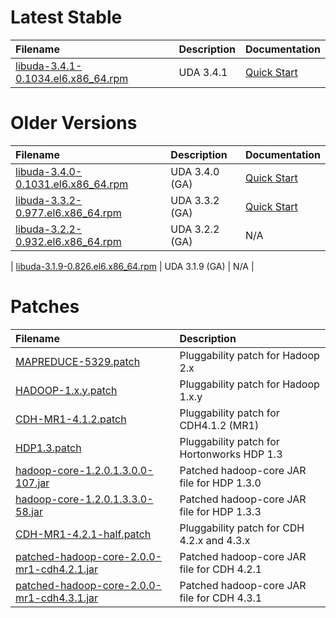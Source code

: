 # Latest Stable #
| **Filename** | **Description** | **Documentation** |
|:-------------|:----------------|:------------------|
| [libuda-3.4.1-0.1034.el6.x86\_64.rpm](https://www.mellanox.com/downloads/UDA/libuda-3.4.1-0.1034.el6.x86_64.rpm) | UDA 3.4.1 | [Quick Start](http://www.mellanox.com/related-docs/prod_acceleration_software/Mellanox_Unstructured_Data_Acceleration_(UDA)_Quick_Start_Guide_v3_4_1.pdf) | [Release Notes](http://www.mellanox.com/related-docs/prod_acceleration_software/Mellanox_Unstructured_Data_Acceleration_(UDA)_Release_Notes_v3_4_1.pdf) |

# Older Versions #
| **Filename** | **Description** | **Documentation** |
|:-------------|:----------------|:------------------|
| [libuda-3.4.0-0.1031.el6.x86\_64.rpm](https://www.mellanox.com/downloads/UDA/libuda-3.4.0-0.1031.el6.x86_64.rpm) | UDA 3.4.0 (GA)  | [Quick Start](http://www.mellanox.com/related-docs/prod_acceleration_software/Mellanox_UDA_Quick_Start_Guide_v3_4_0.pdf) | [Release Notes](http://www.mellanox.com/related-docs/prod_acceleration_software/Mellanox_UDA_Release_Notes_v3_4_0.pdf) | [Cloudera Manager Guide](http://www.mellanox.com/related-docs/prod_acceleration_software/Configuring_UDA_with_Cloudera_Manager.pdf) |
| [libuda-3.3.2-0.977.el6.x86\_64.rpm](https://www.mellanox.com/downloads/UDA/libuda-3.3.2-0.977.el6.x86_64.rpm) | UDA 3.3.2 (GA) | [Quick Start](http://www.mellanox.com/related-docs/prod_acceleration_software/Mellanox_UDA_Quick_Start_Guide_v3_2_2-0.pdf) | [Release Notes](http://www.mellanox.com/related-docs/prod_acceleration_software/Mellanox_UDA_Release_Notes_v3_2_2-0.pdf) |
| [libuda-3.2.2-0.932.el6.x86\_64.rpm](https://www.mellanox.com/downloads/UDA/libuda-3.2.2-0.932.el6.x86_64.rpm) | UDA 3.2.2 (GA) | N/A |

| [libuda-3.1.9-0.826.el6.x86\_64.rpm](https://www.mellanox.com/downloads/UDA/libuda-3.1.9-0.826.el6.x86_64.rpm) | UDA 3.1.9 (GA) | N/A |

# Patches #
| **Filename** | **Description** |
|:-------------|:----------------|
| [MAPREDUCE-5329.patch](https://www.mellanox.com/downloads/UDA/MAPREDUCE-5329.patch) | Pluggability patch for Hadoop 2.x  |
| [HADOOP-1.x.y.patch](https://www.mellanox.com/downloads/UDA/HADOOP-1.x.y-v2.patch) | Pluggability patch for Hadoop 1.x.y |
| [CDH-MR1-4.1.2.patch](https://code.google.com/p/uda-plugin/downloads/detail?name=CDH-MR1-4.1.2-v2.patch&can=2&q=) | Pluggability patch for CDH4.1.2 (MR1) |
| [HDP1.3.patch](https://www.mellanox.com/downloads/UDA/HDP-1.3.3.patch) | Pluggability patch for Hortonworks HDP 1.3 |
| [hadoop-core-1.2.0.1.3.0.0-107.jar](https://www.mellanox.com/downloads/UDA/hadoop-core-1.2.0.1.3.0.0-107.jar) | Patched hadoop-core JAR file for HDP 1.3.0 |
| [hadoop-core-1.2.0.1.3.3.0-58.jar](https://www.mellanox.com/downloads/UDA/hadoop-core-1.2.0.1.3.3.0-58.jar) | Patched hadoop-core JAR file for HDP 1.3.3 |
| [CDH-MR1-4.2.1-half.patch](https://www.mellanox.com/downloads/UDA/CDH-MR1-4.2.1-half.patch) | Pluggability patch for CDH 4.2.x and 4.3.x |
| [patched-hadoop-core-2.0.0-mr1-cdh4.2.1.jar](https://www.mellanox.com/downloads/UDA/patched-hadoop-core-2.0.0-mr1-cdh4.2.1.jar) | Patched hadoop-core JAR file for CDH 4.2.1 |
| [patched-hadoop-core-2.0.0-mr1-cdh4.3.1.jar](https://www.mellanox.com/downloads/UDA/patched-hadoop-core-2.0.0-mr1-cdh4.3.1.jar) | Patched hadoop-core JAR file for CDH 4.3.1 |